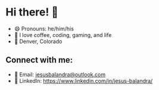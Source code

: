 # Hi there! 👋

- 😄 Pronouns: he/him/his 
- 👾 I love coffee, coding, gaming, and life
- 📍 Denver, Colorado

## Connect with me:
- 📧 Email: jesusbalandra@outlook.com
- 🔗 LinkedIn: https://www.linkedin.com/in/jesus-balandra/

<!-- ## Motivation Streak:
[![GitHub Streak](http://github-readme-streak-stats.herokuapp.com?user=OddTK&theme=radical&hide_border=true&date_format=M%20j%5B%2C%20Y%5D)](https://git.io/streak-stats) -->


<!--
**OddTK/OddTK** is a ✨ _special_ ✨ repository because its `README.md` (this file) appears on your GitHub profile.

Here are some ideas to get you started:

- 🔭 I’m currently working on ...
- 🌱 I’m currently learning ...
- 👯 I’m looking to collaborate on ...
- 🤔 I’m looking for help with ...
- 💬 Ask me about ...
- 📫 How to reach me: ...
- 😄 Pronouns: ...
- ⚡ Fun fact: ...
-->
